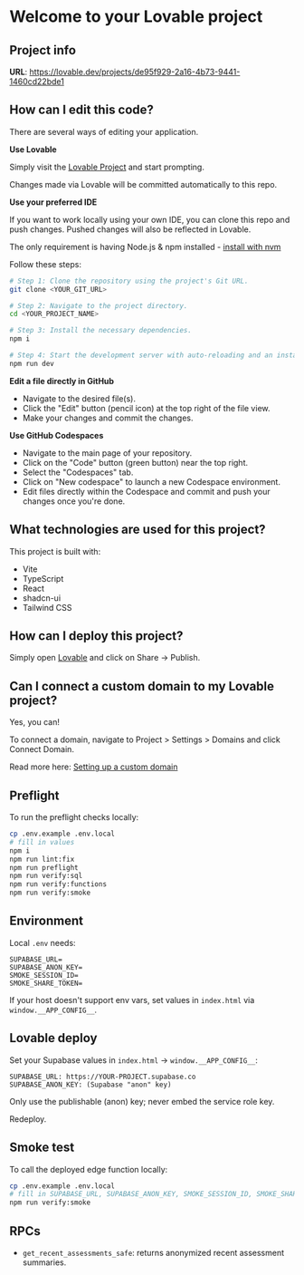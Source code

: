 # Welcome to your Lovable project

## Project info

**URL**: https://lovable.dev/projects/de95f929-2a16-4b73-9441-1460cd22bde1

## How can I edit this code?

There are several ways of editing your application.

**Use Lovable**

Simply visit the [Lovable Project](https://lovable.dev/projects/de95f929-2a16-4b73-9441-1460cd22bde1) and start prompting.

Changes made via Lovable will be committed automatically to this repo.

**Use your preferred IDE**

If you want to work locally using your own IDE, you can clone this repo and push changes. Pushed changes will also be reflected in Lovable.

The only requirement is having Node.js & npm installed - [install with nvm](https://github.com/nvm-sh/nvm#installing-and-updating)

Follow these steps:

```sh
# Step 1: Clone the repository using the project's Git URL.
git clone <YOUR_GIT_URL>

# Step 2: Navigate to the project directory.
cd <YOUR_PROJECT_NAME>

# Step 3: Install the necessary dependencies.
npm i

# Step 4: Start the development server with auto-reloading and an instant preview.
npm run dev
```

**Edit a file directly in GitHub**

- Navigate to the desired file(s).
- Click the "Edit" button (pencil icon) at the top right of the file view.
- Make your changes and commit the changes.

**Use GitHub Codespaces**

- Navigate to the main page of your repository.
- Click on the "Code" button (green button) near the top right.
- Select the "Codespaces" tab.
- Click on "New codespace" to launch a new Codespace environment.
- Edit files directly within the Codespace and commit and push your changes once you're done.

## What technologies are used for this project?

This project is built with:

- Vite
- TypeScript
- React
- shadcn-ui
- Tailwind CSS

## How can I deploy this project?

Simply open [Lovable](https://lovable.dev/projects/de95f929-2a16-4b73-9441-1460cd22bde1) and click on Share -> Publish.

## Can I connect a custom domain to my Lovable project?

Yes, you can!

To connect a domain, navigate to Project > Settings > Domains and click Connect Domain.

Read more here: [Setting up a custom domain](https://docs.lovable.dev/tips-tricks/custom-domain#step-by-step-guide)

## Preflight

To run the preflight checks locally:

```sh
cp .env.example .env.local
# fill in values
npm i
npm run lint:fix
npm run preflight
npm run verify:sql
npm run verify:functions
npm run verify:smoke
```

## Environment

Local `.env` needs:

```
SUPABASE_URL=
SUPABASE_ANON_KEY=
SMOKE_SESSION_ID=
SMOKE_SHARE_TOKEN=
```

If your host doesn't support env vars, set values in `index.html` via `window.__APP_CONFIG__`.

## Lovable deploy

Set your Supabase values in `index.html` → `window.__APP_CONFIG__`:

```
SUPABASE_URL: https://YOUR-PROJECT.supabase.co
SUPABASE_ANON_KEY: (Supabase "anon" key)
```

Only use the publishable (anon) key; never embed the service role key.

Redeploy.

## Smoke test

To call the deployed edge function locally:

```sh
cp .env.example .env.local
# fill in SUPABASE_URL, SUPABASE_ANON_KEY, SMOKE_SESSION_ID, SMOKE_SHARE_TOKEN
npm run verify:smoke
```


## RPCs
- `get_recent_assessments_safe`: returns anonymized recent assessment summaries.
